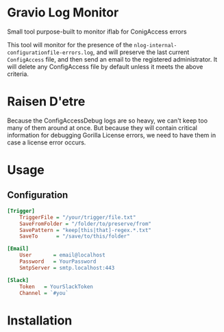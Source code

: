 # Gravio Log Monitor
Small tool purpose-built to monitor iflab for ConigAccess errors

This tool will monitor for the presence of the `nlog-internal-configurationfile-errors.log`, and will preserve the last current `ConfigAccess` file, and then send an email to the registered administrator. It will delete any ConfigAccess file by default unless it meets the above criteria.


# Raisen D'etre
Because the ConfigAccessDebug logs are so heavy, we can't keep too many of them around at once. But because they will contain critical information for debugging Gorilla License errors, we need to have them in case a license error occurs. 

# Usage


## Configuration
```ini
[Trigger]
	TriggerFile = "/your/trigger/file.txt"
	SaveFromFolder = "/folder/to/preserve/from"
	SavePattern = "keep[this|that]-regex.*.txt"
	SaveTo      = "/save/to/this/folder"

[Email]
	User       = email@localhost
	Password   = YourPassword
	SmtpServer = smtp.localhost:443

[Slack]
	Token   = YourSlackToken
	Channel = `#you`
```
# Installation

